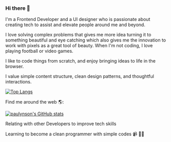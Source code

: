 ### Hi there 👋

I'm a Frontend Developer and a UI designer who is passionate about creating tech to assist and elevate people around me and beyond.

I love solving complex problems that gives me more idea turning it to something beautiful and eye catching which also gives me the innovation to work with pixels as a great tool of beauty. When I'm not coding, I love playing football or video games.

I like to code things from scratch, and enjoy bringing ideas to life in the browser.

I value simple content structure, clean design patterns, and thoughtful interactions.

[![Top Langs](https://github-readme-stats.vercel.app/api/top-langs/?username=paulynson&layout=compact)](https://github.com/paulynson/github-readme-stats)

Find me around the web 🌎:

[![paulynson's GitHub stats](https://github-readme-stats.vercel.app/api?username=paulynson)](https://github.com/paulynson/github-readme-stats)

Relating with other Developers to improve tech skills


Learning to become a clean programmer with simple codes 📹 ✍🏾


<!-- ![Metrics](https://metrics.lecoq.io/paulynson?template=classic&posts=1&traffic=1&languages=1&isocalendar=1&introduction=1&isocalendar.duration=full-year&languages.limit=5&languages.sections=most-used&languages.colors=github&languages.threshold=0%25&languages.indepth=false&languages.recent.load=300&languages.recent.days=14&introduction.title=true&posts.descriptions=false&posts.covers=false&posts.limit=4&posts.user=.user.login&config.timezone=Africa%2FLagos) -->




